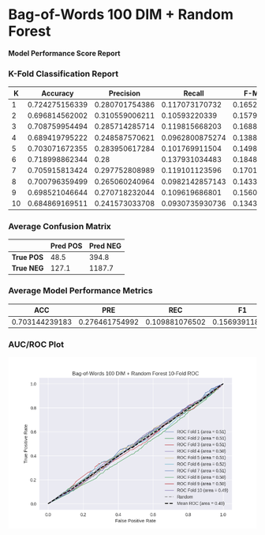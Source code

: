 # Bag-of-Words 100 DIM + Random Forest
**Model Performance Score Report**

### K-Fold Classification Report
| K | Accuracy | Precision | Recall | F-Measure | AUC | Kappa |
| --- | --- | --- | --- | --- | --- | --- |
| 1 | 0.724275156339 | 0.280701754386 | 0.117073170732 | 0.165232358003 | 0.51294725994 | 0.0324850667813 |
| 2 | 0.696814562002 | 0.310559006211 | 0.10593220339 | 0.157977883096 | 0.50980902549 | 0.0247869029901 |
| 3 | 0.708759954494 | 0.285714285714 | 0.119815668203 | 0.168831168831 | 0.510814178512 | 0.026872745829 |
| 4 | 0.689419795222 | 0.248587570621 | 0.0962800875274 | 0.13880126183 | 0.497025516477 | -0.00742448000302 |
| 5 | 0.703071672355 | 0.283950617284 | 0.101769911504 | 0.14983713355 | 0.506474542276 | 0.016386484366 |
| 6 | 0.718998862344 | 0.28 | 0.137931034483 | 0.184818481848 | 0.515711079372 | 0.0382037503821 |
| 7 | 0.705915813424 | 0.297752808989 | 0.119101123596 | 0.170144462279 | 0.51194964786 | 0.0298116808673 |
| 8 | 0.700796359499 | 0.265060240964 | 0.0982142857143 | 0.14332247557 | 0.502542257361 | 0.00641254314068 |
| 9 | 0.698521046644 | 0.270718232044 | 0.109619686801 | 0.156050955414 | 0.504466593973 | 0.0111121724456 |
| 10 | 0.684869169511 | 0.241573033708 | 0.0930735930736 | 0.134375 | 0.494453463203 | -0.013828165988 |

### Average Confusion Matrix
| | Pred POS | Pred NEG |
| --- | --- | --- |
| **True POS** | 48.5 | 394.8 |
| **True NEG** | 127.1 | 1187.7 |

### Average Model Performance Metrics
| ACC | PRE | REC | F1 | AUC | KAPP |
| --- | --- | --- | --- | --- | --- |
| 0.703144239183 | 0.276461754992 | 0.109881076502 | 0.156939118042 | 0.506619356446 | 0.0164818700811 |

### AUC/ROC Plot
![ROC Plot](bag-of-words_100_dim_+_random_forest_auc-plot.png)
